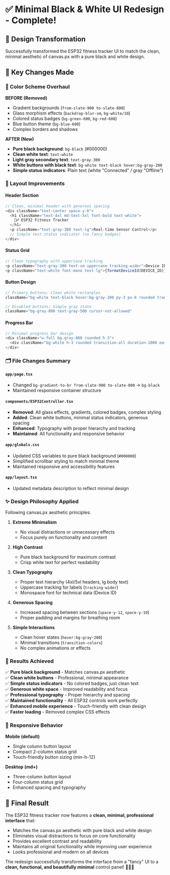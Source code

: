 # ✅ Minimal Black & White UI Redesign - Complete!

## 🎨 Design Transformation

Successfully transformed the ESP32 fitness tracker UI to match the clean, minimal aesthetic of canvas.px with a pure black and white design.

## 🔄 Key Changes Made

### 🎨 Color Scheme Overhaul

**BEFORE (Removed)**
- Gradient backgrounds (`from-slate-900 to-slate-800`)
- Glass morphism effects (`backdrop-blur-sm`, `bg-white/10`)
- Colored status badges (`bg-green-600`, `bg-red-600`)
- Blue button theme (`bg-blue-600`)
- Complex borders and shadows

**AFTER (New)**
- **Pure black background**: `bg-black` (#000000)
- **Clean white text**: `text-white`
- **Light gray secondary text**: `text-gray-300`
- **White buttons with black text**: `bg-white text-black hover:bg-gray-200`
- **Simple status indicators**: Plain text (white "Connected" / gray "Offline")

### 📱 Layout Improvements

#### Header Section
```typescript
// Clean, minimal header with generous spacing
<div className="text-center space-y-6">
  <h1 className="text-4xl md:text-5xl font-bold text-white">
    🏋️‍♂️ ESP32 Fitness Tracker
  </h1>
  <p className="text-gray-300 text-lg">Real-time Sensor Control</p>
  // Simple text status indicator (no fancy badges)
</div>
```

#### Status Grid
```typescript
// Clean typography with uppercase tracking
<p className="text-gray-300 text-sm uppercase tracking-wider">Device ID</p>
<p className="text-white font-mono text-lg">{formatDeviceId(DEVICE_ID)}</p>
```

#### Button Design
```typescript
// Primary buttons: Clean white rectangles
className="bg-white text-black hover:bg-gray-200 py-3 px-6 rounded transition-colors"

// Disabled buttons: Simple gray state  
className="bg-gray-800 text-gray-500 cursor-not-allowed"
```

#### Progress Bar
```typescript
// Minimal progress bar design
<div className="w-full bg-gray-800 rounded h-3">
  <div className="bg-white h-3 rounded transition-all duration-1000 ease-linear" />
</div>
```

### 🗂️ File Changes Summary

#### `app/page.tsx`
- Changed `bg-gradient-to-br from-slate-900 to-slate-800` → `bg-black`
- Maintained responsive container structure

#### `components/ESP32Controller.tsx`
- **Removed**: All glass effects, gradients, colored badges, complex styling
- **Added**: Clean white buttons, minimal status indicators, generous spacing
- **Enhanced**: Typography with proper hierarchy and tracking
- **Maintained**: All functionality and responsive behavior

#### `app/globals.css`
- Updated CSS variables to pure black background (`#000000`)
- Simplified scrollbar styling to match minimal theme
- Maintained responsive and accessibility features

#### `app/layout.tsx`
- Updated metadata description to reflect minimal design

### ✨ Design Philosophy Applied

Following canvas.px aesthetic principles:

1. **Extreme Minimalism**
   - No visual distractions or unnecessary effects
   - Focus purely on functionality and content

2. **High Contrast**
   - Pure black background for maximum contrast
   - Crisp white text for perfect readability

3. **Clean Typography**
   - Proper text hierarchy (4xl/5xl headers, lg body text)
   - Uppercase tracking for labels (`tracking-wider`)
   - Monospace font for technical data (Device ID)

4. **Generous Spacing**
   - Increased spacing between sections (`space-y-12`, `space-y-10`)
   - Proper padding and margins for breathing room

5. **Simple Interactions**
   - Clean hover states (`hover:bg-gray-200`)
   - Minimal transitions (`transition-colors`)
   - No complex animations or effects

### 🎯 Results Achieved

✅ **Pure black background** - Matches canvas.px aesthetic  
✅ **Clean white buttons** - Professional, minimal appearance  
✅ **Simple status indicators** - No colored badges, just clean text  
✅ **Generous white space** - Improved readability and focus  
✅ **Professional typography** - Proper hierarchy and spacing  
✅ **Maintained functionality** - All ESP32 controls work perfectly  
✅ **Enhanced mobile experience** - Touch-friendly with clean design  
✅ **Faster loading** - Removed complex CSS effects  

### 🔄 Responsive Behavior

**Mobile (default)**
- Single column button layout
- Compact 2-column status grid
- Touch-friendly button sizing (min-h-12)

**Desktop (md+)**
- Three-column button layout
- Four-column status grid
- Enhanced spacing and typography

## 🎉 Final Result

The ESP32 fitness tracker now features a **clean, minimal, professional interface** that:

- Matches the canvas.px aesthetic with pure black and white design
- Eliminates visual distractions to focus on core functionality
- Provides excellent contrast and readability
- Maintains all original functionality while improving user experience
- Looks professional and modern on all devices

The redesign successfully transforms the interface from a "fancy" UI to a **clean, functional, and beautifully minimal** control panel! 🖤🤍✨
